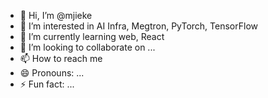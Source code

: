 - 👋 Hi, I’m @mjieke
- 👀 I’m interested in AI Infra, Megtron, PyTorch, TensorFlow
- 🌱 I’m currently learning web, React
- 💞️ I’m looking to collaborate on ...
- 📫 How to reach me 
- 😄 Pronouns: ...
- ⚡ Fun fact: ...

<!---
mjieke/mjieke is a ✨ special ✨ repository because its `README.md` (this file) appears on your GitHub profile.
You can click the Preview link to take a look at your changes.
--->

